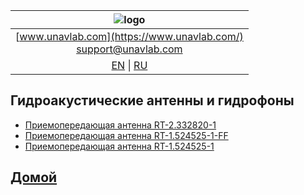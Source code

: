 
| ![logo](https://ucnl.github.io/documentation/sm_logo.png) |
| :---: |
| [www.unavlab.com](https://www.unavlab.com/) <br/> [support@unavlab.com](mailto:support@unavlab.com) |
| [EN](underwater_acoustic_antennas_en.md) \| [RU](underwater_acoustic_antennas_ru.md) |

## Гидроакустические антенны и гидрофоны
* [Приемопередающая антенна RT-2.332820-1](/Docs/RU/Antennas/RT-2.332820-1_specification_ru.pdf)
* [Приемопередающая антенна RT-1.524525-1-FF](/Docs/RU/Antennas/RT-1.524525-1-FF_specification_ru.pdf)
* [Приемопередающая антенна  RT-1.524525-1](/Docs/RU/Antennas/RT-1.524525-1_specification_ru.pdf)

## [Домой](README_RU.md)
